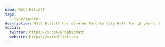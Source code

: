 ```yaml
---
name: Matt Elliott
tags:
  - type/speaker
description: Matt Elliott has covered Toronto City Hall for 12 years. Starting as a blogger, he now contributes a weekly column to the Toronto Star and publishes City Hall Watcher, an award-winning independent newsletter providing in-depth news and analysis focused on the city’s municipal government. [CityHallWatcher.com](http://cityhallwatcher.com/) / @GraphicMatt (2022)
social:
  twitter: https://x.com/GraphicMatt
  website: https://mattelliott.ca
---
```

